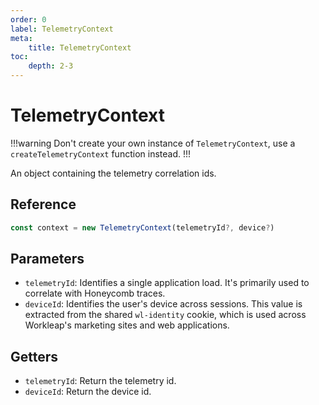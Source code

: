 ```yaml
---
order: 0
label: TelemetryContext
meta:
    title: TelemetryContext
toc:
    depth: 2-3
---
```


# TelemetryContext

!!!warning
Don't create your own instance of `TelemetryContext`, use a `createTelemetryContext` function instead.
!!!

An object containing the telemetry correlation ids.

## Reference

```ts
const context = new TelemetryContext(telemetryId?, device?)
```

## Parameters

- `telemetryId`: Identifies a single application load. It's primarily used to correlate with Honeycomb traces.
- `deviceId`: Identifies the user's device across sessions. This value is extracted from the shared `wl-identity` cookie, which is used across Workleap's marketing sites and web applications.


## Getters

- `telemetryId`: Return the telemetry id.
- `deviceId`: Return the device id.
